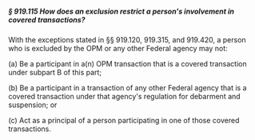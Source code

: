 ##### § 919.115 How does an exclusion restrict a person's involvement in covered transactions? #####

With the exceptions stated in §§ 919.120, 919.315, and 919.420, a person who is excluded by the OPM or any other Federal agency may not:

(a) Be a participant in a(n) OPM transaction that is a covered transaction under subpart B of this part;

(b) Be a participant in a transaction of any other Federal agency that is a covered transaction under that agency's regulation for debarment and suspension; or

(c) Act as a principal of a person participating in one of those covered transactions.